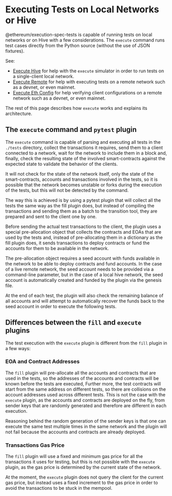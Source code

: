 # Executing Tests on Local Networks or Hive

@ethereum/execution-spec-tests is capable of running tests on local networks or on Hive with a few considerations. The `execute` command runs test cases directly from the Python source (without the use of JSON fixtures).

See:

- [Execute Hive](./hive.md) for help with the `execute` simulator in order to run tests on a single-client local network.
- [Execute Remote](./remote.md) for help with executing tests on a remote network such as a devnet, or even mainnet.
- [Execute Eth Config](./eth_config.md) for help verifying client configurations on a remote network such as a devnet, or even mainnet.

The rest of this page describes how `execute` works and explains its architecture.

## The `execute` command and `pytest` plugin

The `execute` command is capable of parsing and executing all tests in the `./tests` directory, collect the transactions it requires, send them to a client connected to a network, wait for the network to include them in a block and, finally, check the resulting state of the involved smart-contracts against the expected state to validate the behavior of the clients.

It will not check for the state of the network itself, only the state of the smart-contracts, accounts and transactions involved in the tests, so it is possible that the network becomes unstable or forks during the execution of the tests, but this will not be detected by the command.

The way this is achieved is by using a pytest plugin that will collect all the tests the same way as the fill plugin does, but instead of compiling the transactions and sending them as a batch to the transition tool, they are prepared and sent to the client one by one.

Before sending the actual test transactions to the client, the plugin uses a special pre-allocation object that collects the contracts and EOAs that are used by the tests and, instead of pre-allocating them in a dictionary as the fill plugin does, it sends transactions to deploy contracts or fund the accounts for them to be available in the network.

The pre-allocation object requires a seed account with funds available in the network to be able to deploy contracts and fund accounts. In the case of a live remote network, the seed account needs to be provided via a command-line parameter, but in the case of a local hive network, the seed account is automatically created and funded by the plugin via the genesis file.

At the end of each test, the plugin will also check the remaining balance of all accounts and will attempt to automatically recover the funds back to the seed account in order to execute the following tests.

## Differences between the `fill` and `execute` plugins

The test execution with the `execute` plugin is different from the `fill` plugin in a few ways:

### EOA and Contract Addresses

The `fill` plugin will pre-allocate all the accounts and contracts that are used in the tests, so the addresses of the accounts and contracts will be known before the tests are executed, Further more, the test contracts will start from the same address on different tests, so there are collisions on the account addresses used across different tests. This is not the case with the `execute` plugin, as the accounts and contracts are deployed on the fly, from sender keys that are randomly generated and therefore are different in each execution.

Reasoning behind the random generation of the sender keys is that one can execute the same test multiple times in the same network and the plugin will not fail because the accounts and contracts are already deployed.

### Transactions Gas Price

The `fill` plugin will use a fixed and minimum gas price for all the transactions it uses for testing, but this is not possible with the `execute` plugin, as the gas price is determined by the current state of the network.

At the moment, the `execute` plugin does not query the client for the current gas price, but instead uses a fixed increment to the gas price in order to avoid the transactions to be stuck in the mempool.

